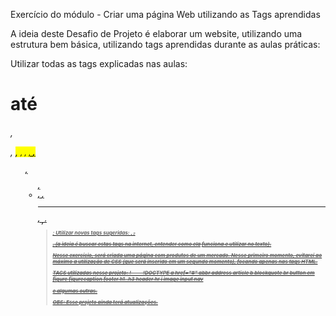 Exercício do módulo - Criar uma página Web utilizando as Tags aprendidas

A ideia deste Desafio de Projeto é elaborar um website, utilizando uma estrutura bem básica, utilizando tags aprendidas durante as aulas práticas:
 
Utilizar todas as tags explicadas nas aulas: <h1> até <h6>, <p>, <mark>, <small>, <i>, <u>, <strong>, <ol>, <ul>, <li>, <a>, <hr>, <sub>, <sup>, <blockquote>;
Utilizar novas tags sugeridas: <font>, <del>, <p>, <abbr> (a ideia é buscar estas tags na internet, entender como ela funciona e utilizar no texto).


Nesse exercício, será criada uma página com produtos de um mercado. Nesse primeiro momento, evitarei ao máximo a utilização de CSS (que será inserido em um segundo momento), focando apenas nas tags HTML.

TAGS utilizadas nesse projeto:
!-- --
!DOCTYPE
a href="#"
abbr
address
article
b
blockquote
br
button
em
figure
figurecaption
footer
h1..h3
header
hr
i
image
input
nav

e algumas outras.


OBS: Esse projeto ainda terá atualizações.
